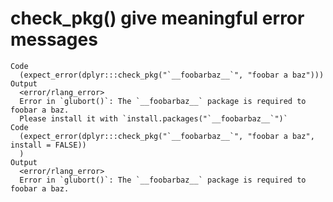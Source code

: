 # check_pkg() give meaningful error messages

    Code
      (expect_error(dplyr:::check_pkg("`__foobarbaz__`", "foobar a baz")))
    Output
      <error/rlang_error>
      Error in `glubort()`: The `__foobarbaz__` package is required to foobar a baz.
      Please install it with `install.packages("`__foobarbaz__`")`
    Code
      (expect_error(dplyr:::check_pkg("`__foobarbaz__`", "foobar a baz", install = FALSE))
      )
    Output
      <error/rlang_error>
      Error in `glubort()`: The `__foobarbaz__` package is required to foobar a baz.


